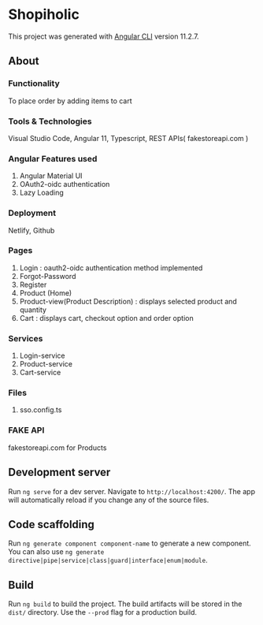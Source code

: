 # Shopiholic

This project was generated with [Angular CLI](https://github.com/angular/angular-cli) version 11.2.7.

## About

### Functionality  
To place order by adding items to cart 

### Tools & Technologies 
Visual Studio Code, Angular 11, Typescript, REST APIs( fakestoreapi.com )

### Angular Features used 
1.	Angular Material UI
2.	OAuth2-oidc authentication
3.	Lazy Loading

### Deployment 
Netlify, Github

### Pages 
1.	Login : oauth2-oidc authentication method implemented
2.	Forgot-Password 
3.	Register
4.	Product (Home) 
5.	Product-view(Product Description) : displays selected product and quantity
6.	Cart : displays cart, checkout option and order option

### Services  
1.	Login-service
2.	Product-service
3.	Cart-service

### Files 
1.	sso.config.ts

### FAKE API 
fakestoreapi.com for Products


## Development server

Run `ng serve` for a dev server. Navigate to `http://localhost:4200/`. The app will automatically reload if you change any of the source files.

## Code scaffolding

Run `ng generate component component-name` to generate a new component. You can also use `ng generate directive|pipe|service|class|guard|interface|enum|module`.

## Build

Run `ng build` to build the project. The build artifacts will be stored in the `dist/` directory. Use the `--prod` flag for a production build.


